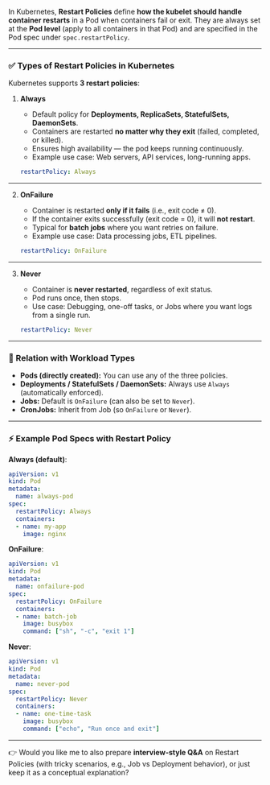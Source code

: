 In Kubernetes, **Restart Policies** define **how the kubelet should handle container restarts** in a Pod when containers fail or exit.
They are always set at the **Pod level** (apply to all containers in that Pod) and are specified in the Pod spec under `spec.restartPolicy`.

---

### ✅ Types of Restart Policies in Kubernetes

Kubernetes supports **3 restart policies**:

1. **Always**

   * Default policy for **Deployments, ReplicaSets, StatefulSets, DaemonSets**.
   * Containers are restarted **no matter why they exit** (failed, completed, or killed).
   * Ensures high availability — the pod keeps running continuously.
   * Example use case: Web servers, API services, long-running apps.

   ```yaml
   restartPolicy: Always
   ```

---

2. **OnFailure**

   * Container is restarted **only if it fails** (i.e., exit code ≠ 0).
   * If the container exits successfully (exit code = 0), it will **not restart**.
   * Typical for **batch jobs** where you want retries on failure.
   * Example use case: Data processing jobs, ETL pipelines.

   ```yaml
   restartPolicy: OnFailure
   ```

---

3. **Never**

   * Container is **never restarted**, regardless of exit status.
   * Pod runs once, then stops.
   * Use case: Debugging, one-off tasks, or Jobs where you want logs from a single run.

   ```yaml
   restartPolicy: Never
   ```

---

### 📌 Relation with Workload Types

* **Pods (directly created):** You can use any of the three policies.
* **Deployments / StatefulSets / DaemonSets:** Always use `Always` (automatically enforced).
* **Jobs:** Default is `OnFailure` (can also be set to `Never`).
* **CronJobs:** Inherit from Job (so `OnFailure` or `Never`).

---

### ⚡ Example Pod Specs with Restart Policy

**Always (default)**:

```yaml
apiVersion: v1
kind: Pod
metadata:
  name: always-pod
spec:
  restartPolicy: Always
  containers:
  - name: my-app
    image: nginx
```

**OnFailure**:

```yaml
apiVersion: v1
kind: Pod
metadata:
  name: onfailure-pod
spec:
  restartPolicy: OnFailure
  containers:
  - name: batch-job
    image: busybox
    command: ["sh", "-c", "exit 1"]
```

**Never**:

```yaml
apiVersion: v1
kind: Pod
metadata:
  name: never-pod
spec:
  restartPolicy: Never
  containers:
  - name: one-time-task
    image: busybox
    command: ["echo", "Run once and exit"]
```

---

👉 Would you like me to also prepare **interview-style Q&A** on Restart Policies (with tricky scenarios, e.g., Job vs Deployment behavior), or just keep it as a conceptual explanation?
